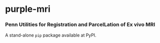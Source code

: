 # purple-mri
### **P**enn **U**tilities for **R**egistration and **P**arcel**L**ation of **E**x vivo **M**RI

A stand-alone `pip` package available at PyPI.


